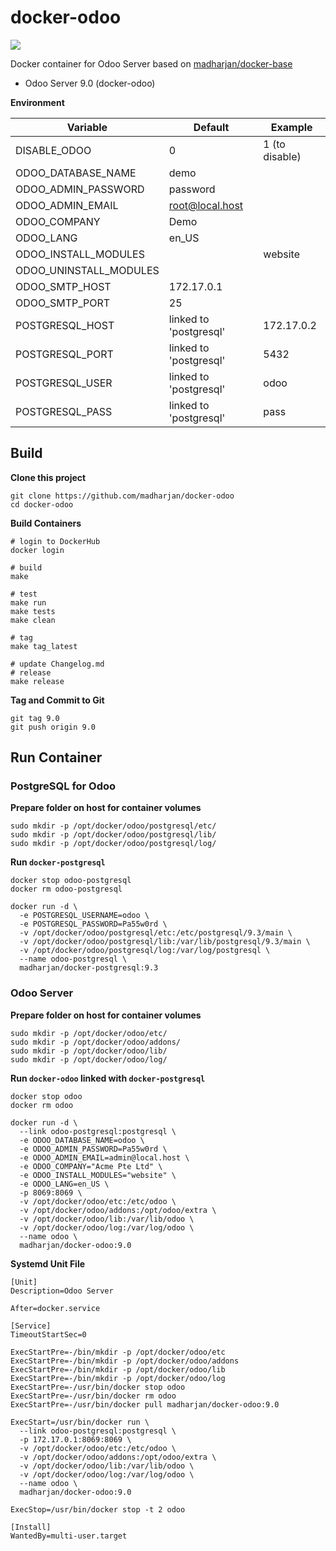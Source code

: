 # docker-odoo

[![](https://images.microbadger.com/badges/image/madharjan/docker-odoo.svg)](http://microbadger.com/images/madharjan/docker-odoo "Get your own image badge on microbadger.com")

Docker container for Odoo Server based on [madharjan/docker-base](https://github.com/madharjan/docker-base/)

* Odoo Server 9.0 (docker-odoo)

**Environment**

| Variable               | Default                | Example          |
|------------------------|------------------------|------------------|
| DISABLE_ODOO           | 0                      | 1 (to disable)   |
| ODOO_DATABASE_NAME     | demo                   |                  |
| ODOO_ADMIN_PASSWORD    | password               |                  |
| ODOO_ADMIN_EMAIL       | root@local.host        |                  |
| ODOO_COMPANY           | Demo                   |                  |
| ODOO_LANG              | en_US                  |                  |
| ODOO_INSTALL_MODULES   |                        | website          |
| ODOO_UNINSTALL_MODULES |                        |                  |
| ODOO_SMTP_HOST         | 172.17.0.1             |                  |
| ODOO_SMTP_PORT         | 25                     |                  |
| POSTGRESQL_HOST        | linked to 'postgresql' | 172.17.0.2       |
| POSTGRESQL_PORT        | linked to 'postgresql' | 5432             |
| POSTGRESQL_USER        | linked to 'postgresql' | odoo             |
| POSTGRESQL_PASS        | linked to 'postgresql' | pass              |


## Build

**Clone this project**
```
git clone https://github.com/madharjan/docker-odoo
cd docker-odoo
```

**Build Containers**
```
# login to DockerHub
docker login

# build
make

# test
make run
make tests
make clean

# tag
make tag_latest

# update Changelog.md
# release
make release
```

**Tag and Commit to Git**
```
git tag 9.0
git push origin 9.0
```

## Run Container

### PostgreSQL for Odoo

**Prepare folder on host for container volumes**
```
sudo mkdir -p /opt/docker/odoo/postgresql/etc/
sudo mkdir -p /opt/docker/odoo/postgresql/lib/
sudo mkdir -p /opt/docker/odoo/postgresql/log/
```

**Run `docker-postgresql`**
```
docker stop odoo-postgresql
docker rm odoo-postgresql

docker run -d \
  -e POSTGRESQL_USERNAME=odoo \
  -e POSTGRESQL_PASSWORD=Pa55w0rd \
  -v /opt/docker/odoo/postgresql/etc:/etc/postgresql/9.3/main \
  -v /opt/docker/odoo/postgresql/lib:/var/lib/postgresql/9.3/main \
  -v /opt/docker/odoo/postgresql/log:/var/log/postgresql \
  --name odoo-postgresql \
  madharjan/docker-postgresql:9.3
```

### Odoo Server

**Prepare folder on host for container volumes**
```
sudo mkdir -p /opt/docker/odoo/etc/
sudo mkdir -p /opt/docker/odoo/addons/
sudo mkdir -p /opt/docker/odoo/lib/
sudo mkdir -p /opt/docker/odoo/log/
```

**Run `docker-odoo` linked with `docker-postgresql`**
```
docker stop odoo
docker rm odoo

docker run -d \
  --link odoo-postgresql:postgresql \
  -e ODOO_DATABASE_NAME=odoo \
  -e ODOO_ADMIN_PASSWORD=Pa55w0rd \
  -e ODOO_ADMIN_EMAIL=admin@local.host \
  -e ODOO_COMPANY="Acme Pte Ltd" \
  -e ODOO_INSTALL_MODULES="website" \
  -e ODOO_LANG=en_US \
  -p 8069:8069 \
  -v /opt/docker/odoo/etc:/etc/odoo \
  -v /opt/docker/odoo/addons:/opt/odoo/extra \
  -v /opt/docker/odoo/lib:/var/lib/odoo \  
  -v /opt/docker/odoo/log:/var/log/odoo \
  --name odoo \
  madharjan/docker-odoo:9.0
```

**Systemd Unit File**
```
[Unit]
Description=Odoo Server

After=docker.service

[Service]
TimeoutStartSec=0

ExecStartPre=-/bin/mkdir -p /opt/docker/odoo/etc
ExecStartPre=-/bin/mkdir -p /opt/docker/odoo/addons
ExecStartPre=-/bin/mkdir -p /opt/docker/odoo/lib
ExecStartPre=-/bin/mkdir -p /opt/docker/odoo/log
ExecStartPre=-/usr/bin/docker stop odoo
ExecStartPre=-/usr/bin/docker rm odoo
ExecStartPre=-/usr/bin/docker pull madharjan/docker-odoo:9.0

ExecStart=/usr/bin/docker run \
  --link odoo-postgresql:postgresql \
  -p 172.17.0.1:8069:8069 \
  -v /opt/docker/odoo/etc:/etc/odoo \
  -v /opt/docker/odoo/addons:/opt/odoo/extra \
  -v /opt/docker/odoo/lib:/var/lib/odoo \  
  -v /opt/docker/odoo/log:/var/log/odoo \
  --name odoo \
  madharjan/docker-odoo:9.0

ExecStop=/usr/bin/docker stop -t 2 odoo

[Install]
WantedBy=multi-user.target
```
